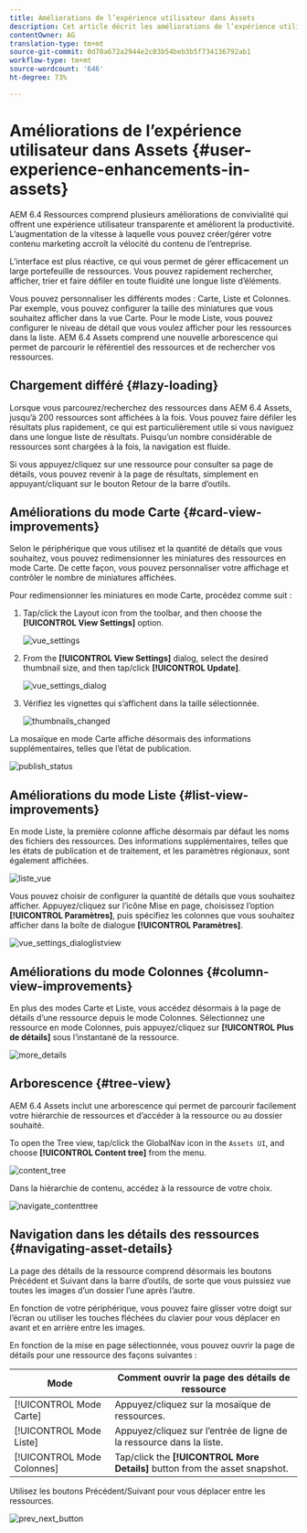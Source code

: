 ```yaml
---
title: Améliorations de l’expérience utilisateur dans Assets
description: Cet article décrit les améliorations de l’expérience utilisateur dans AEM 6.4 Assets.
contentOwner: AG
translation-type: tm+mt
source-git-commit: 0d70a672a2944e2c03b54beb3b5f734136792ab1
workflow-type: tm+mt
source-wordcount: '646'
ht-degree: 73%

---
```



# Améliorations de l’expérience utilisateur dans Assets {#user-experience-enhancements-in-assets}

AEM 6.4 Ressources comprend plusieurs améliorations de convivialité qui offrent une expérience utilisateur transparente et améliorent la productivité. L’augmentation de la vitesse à laquelle vous pouvez créer/gérer votre contenu marketing accroît la vélocité du contenu de l’entreprise.

L’interface est plus réactive, ce qui vous permet de gérer efficacement un large portefeuille de ressources. Vous pouvez rapidement rechercher, afficher, trier et faire défiler en toute fluidité une longue liste d’éléments.

Vous pouvez personnaliser les différents modes : Carte, Liste et Colonnes. Par exemple, vous pouvez configurer la taille des miniatures que vous souhaitez afficher dans la vue Carte. Pour le mode Liste, vous pouvez configurer le niveau de détail que vous voulez afficher pour les ressources dans la liste. AEM 6.4 Assets comprend une nouvelle arborescence qui permet de parcourir le référentiel des ressources et de rechercher vos ressources.

## Chargement différé {#lazy-loading}

Lorsque vous parcourez/recherchez des ressources dans AEM 6.4 Assets, jusqu’à 200 ressources sont affichées à la fois. Vous pouvez faire défiler les résultats plus rapidement, ce qui est particulièrement utile si vous naviguez dans une longue liste de résultats. Puisqu’un nombre considérable de ressources sont chargées à la fois, la navigation est fluide.

Si vous appuyez/cliquez sur une ressource pour consulter sa page de détails, vous pouvez revenir à la page de résultats, simplement en appuyant/cliquant sur le bouton Retour de la barre d’outils.

## Améliorations du mode Carte {#card-view-improvements}

Selon le périphérique que vous utilisez et la quantité de détails que vous souhaitez, vous pouvez redimensionner les miniatures des ressources en mode Carte. De cette façon, vous pouvez personnaliser votre affichage et contrôler le nombre de miniatures affichées.

Pour redimensionner les miniatures en mode Carte, procédez comme suit :

1. Tap/click the Layout icon from the toolbar, and then choose the **[!UICONTROL View Settings]** option.

   ![vue_settings](assets/view_settings.png)

1. From the **[!UICONTROL View Settings]** dialog, select the desired thumbnail size, and then tap/click **[!UICONTROL Update]**.

   ![vue_settings_dialog](assets/view_settings_dialog.png)

1. Vérifiez les vignettes qui s’affichent dans la taille sélectionnée.

   ![thumbnails_changed](assets/thumbnails_changed.png)

La mosaïque en mode Carte affiche désormais des informations supplémentaires, telles que l’état de publication.

![publish_status](assets/publish_status.png)

## Améliorations du mode Liste {#list-view-improvements}

En mode Liste, la première colonne affiche désormais par défaut les noms des fichiers des ressources. Des informations supplémentaires, telles que les états de publication et de traitement, et les paramètres régionaux, sont également affichées.

![liste_vue](assets/list_view.png)

Vous pouvez choisir de configurer la quantité de détails que vous souhaitez afficher. Appuyez/cliquez sur l’icône Mise en page, choisissez l’option **[!UICONTROL Paramètres]**, puis spécifiez les colonnes que vous souhaitez afficher dans la boîte de dialogue **[!UICONTROL Paramètres]**.

![vue_settings_dialoglistview](assets/view_settings_dialoglistview.png)

## Améliorations du mode Colonnes {#column-view-improvements}

En plus des modes Carte et Liste, vous accédez désormais à la page de détails d’une ressource depuis le mode Colonnes. Sélectionnez une ressource en mode Colonnes, puis appuyez/cliquez sur **[!UICONTROL Plus de détails]** sous l’instantané de la ressource.

![more_details](assets/more_details.png)

## Arborescence {#tree-view}

AEM 6.4 Assets inclut une arborescence qui permet de parcourir facilement votre hiérarchie de ressources et d’accéder à la ressource ou au dossier souhaité.

To open the Tree view, tap/click the GlobalNav icon in the `Assets UI`, and choose **[!UICONTROL Content tree]** from the menu.

![content_tree](assets/content_tree.png)

Dans la hiérarchie de contenu, accédez à la ressource de votre choix.

![navigate_contenttree](assets/navigate_contenttree.png)

## Navigation dans les détails des ressources {#navigating-asset-details}

La page des détails de la ressource comprend désormais les boutons Précédent et Suivant dans la barre d’outils, de sorte que vous puissiez vue toutes les images d’un dossier l’une après l’autre.

En fonction de votre périphérique, vous pouvez faire glisser votre doigt sur l’écran ou utiliser les touches fléchées du clavier pour vous déplacer en avant et en arrière entre les images.

En fonction de la mise en page sélectionnée, vous pouvez ouvrir la page de détails pour une ressource des façons suivantes :

| **Mode** | **Comment ouvrir la page des détails de ressource** |
|---|---|
| [!UICONTROL Mode Carte] | Appuyez/cliquez sur la mosaïque de ressources. |
| [!UICONTROL Mode Liste] | Appuyez/cliquez sur l’entrée de ligne de la ressource dans la liste. |
| [!UICONTROL Mode Colonnes] | Tap/click the **[!UICONTROL More Details]** button from the asset snapshot. |

Utilisez les boutons Précédent/Suivant pour vous déplacer entre les ressources.

![prev_next_button](assets/prev_next_buttons.png)
